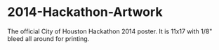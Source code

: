 2014-Hackathon-Artwork
======================

The official City of Houston Hackathon 2014 poster.  It is 11x17 with 1/8" bleed all around for printing.
